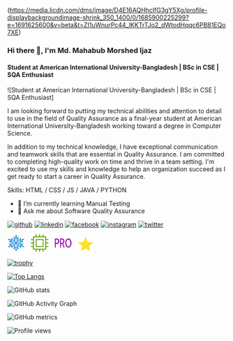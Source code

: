 (https://media.licdn.com/dms/image/D4E16AQHhclfG3gY5Xg/profile-displaybackgroundimage-shrink_350_1400/0/1685900225299?e=1691625600&v=beta&t=ZI1uWnurPc44_lKKTrTJo2_dWtodHqqc6PB81EQo7XE)


### Hi there 👋, I'm Md. Mahabub Morshed Ijaz
#### Student at American International University-Bangladesh | BSc in CSE | SQA Enthusiast
![Student at American International University-Bangladesh | BSc in CSE | SQA Enthusiast]

I am looking forward to putting my technical abilities and attention to detail to use in the field of Quality Assurance as a final-year student at American International University-Bangladesh working toward a degree in Computer Science.

In addition to my technical knowledge, I have exceptional communication and teamwork skills that are essential in Quality Assurance. I am committed to completing high-quality work on time and thrive in a team setting. I'm excited to use my skills and knowledge to help an organization succeed as I get ready to start a career in Quality Assurance. 


Skills: HTML / CSS / JS / JAVA / PYTHON

- 🌱 I’m currently learning Manual Testing 
- 💬 Ask me about Software Quality Assurance 


[<img src='https://cdn.jsdelivr.net/npm/simple-icons@3.0.1/icons/github.svg' alt='github' height='40'>](https://github.com/m3ijaz)  [<img src='https://cdn.jsdelivr.net/npm/simple-icons@3.0.1/icons/linkedin.svg' alt='linkedin' height='40'>](https://www.linkedin.com/in/mdmahabubmorshedijaz/)  [<img src='https://cdn.jsdelivr.net/npm/simple-icons@3.0.1/icons/facebook.svg' alt='facebook' height='40'>](https://www.facebook.com/mahabubmorshedijaz)  [<img src='https://cdn.jsdelivr.net/npm/simple-icons@3.0.1/icons/instagram.svg' alt='instagram' height='40'>](https://www.instagram.com/morshed_ijaz/)  [<img src='https://cdn.jsdelivr.net/npm/simple-icons@3.0.1/icons/twitter.svg' alt='twitter' height='40'>](https://twitter.com/IjazMahabub)  

<a href='https://archiveprogram.github.com/'><img src='https://raw.githubusercontent.com/acervenky/animated-github-badges/master/assets/acbadge.gif' width='40' height='40'></a> <a href='https://docs.github.com/en/developers'><img src='https://raw.githubusercontent.com/acervenky/animated-github-badges/master/assets/devbadge.gif' width='40' height='40'></a> <a href='https://github.com/pricing'><img src='https://raw.githubusercontent.com/acervenky/animated-github-badges/master/assets/pro.gif' width='40' height='40'></a> <a href='https://stars.github.com/'><img src='https://raw.githubusercontent.com/acervenky/animated-github-badges/master/assets/starbadge.gif' width='35' height='35'></a> 

[![trophy](https://github-profile-trophy.vercel.app/?username=m3ijaz)](https://github.com/ryo-ma/github-profile-trophy)

[![Top Langs](https://github-readme-stats.vercel.app/api/top-langs/?username=m3ijaz)](https://github.com/anuraghazra/github-readme-stats)

![GitHub stats](https://github-readme-stats.vercel.app/api?username=m3ijaz&show_icons=true&count_private=true)  

![GitHub Activity Graph](https://activity-graph.herokuapp.com/graph?username=m3ijaz)  

![GitHub metrics](https://metrics.lecoq.io/m3ijaz)  

![Profile views](https://gpvc.arturio.dev/m3ijaz)  
